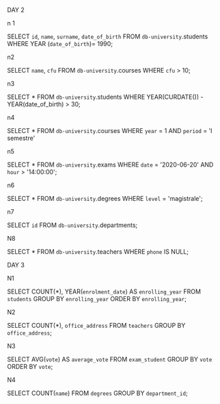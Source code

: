 DAY 2

n 1

SELECT 
    `id`, `name`, `surname`, `date_of_birth`
FROM
    `db-university`.students
WHERE YEAR 
	(`date_of_birth`)= 1990;
	
 

n2

SELECT 
    `name`, `cfu`
FROM
    `db-university`.courses
WHERE
	`cfu` > 10;



n3

SELECT 
    *
FROM
    `db-university`.students
WHERE
	YEAR(CURDATE()) - YEAR(date_of_birth) > 30;
    
    
n4

SELECT 
    *
FROM
    `db-university`.courses
WHERE
	`year` = 1
AND
	`period` = 'I semestre'


n5

SELECT 
    *
FROM
    `db-university`.exams
WHERE
	`date` = '2020-06-20'
AND
	`hour` > '14:00:00';


n6

SELECT 
    *
FROM
    `db-university`.degrees
WHERE
	`level` = 'magistrale';

    


n7

SELECT 
    `id`
FROM
    `db-university`.departments;



N8

SELECT 
    *
FROM
    `db-university`.teachers
WHERE
`phone` IS NULL;





DAY 3


N1


SELECT 
  COUNT(*), YEAR(`enrolment_date`) AS `enrolling_year`
FROM
    `students`
GROUP BY `enrolling_year`
ORDER BY `enrolling_year`;


N2

SELECT
	COUNT(*), `office_address`
FROM
	`teachers`
GROUP BY
	`office_address`;


N3

SELECT
	AVG(`vote`) AS `average_vote`
FROM
	`exam_student`
GROUP BY
	`vote`
ORDER BY 
	`vote`;


N4

SELECT 
	COUNT(`name`)
FROM
    `degrees`
GROUP BY `department_id`;